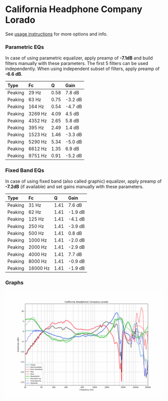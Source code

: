 # California Headphone Company Lorado
See [usage instructions](https://github.com/jaakkopasanen/AutoEq#usage) for more options and info.

### Parametric EQs
In case of using parametric equalizer, apply preamp of **-7.1dB** and build filters manually
with these parameters. The first 5 filters can be used independently.
When using independent subset of filters, apply preamp of **-6.6 dB**.

| Type    | Fc      |    Q | Gain    |
|:--------|:--------|:-----|:--------|
| Peaking | 29 Hz   | 0.58 | 7.8 dB  |
| Peaking | 63 Hz   | 0.75 | -3.2 dB |
| Peaking | 164 Hz  | 0.54 | -4.7 dB |
| Peaking | 3269 Hz | 4.09 | 4.5 dB  |
| Peaking | 4352 Hz | 2.65 | 5.8 dB  |
| Peaking | 395 Hz  | 2.49 | 1.4 dB  |
| Peaking | 1523 Hz | 1.46 | -3.3 dB |
| Peaking | 5290 Hz | 5.34 | -5.0 dB |
| Peaking | 6612 Hz | 1.35 | 6.9 dB  |
| Peaking | 9751 Hz | 0.91 | -5.2 dB |

### Fixed Band EQs
In case of using fixed band (also called graphic) equalizer, apply preamp of **-7.2dB**
(if available) and set gains manually with these parameters.

| Type    | Fc       |    Q | Gain    |
|:--------|:---------|:-----|:--------|
| Peaking | 31 Hz    | 1.41 | 7.6 dB  |
| Peaking | 62 Hz    | 1.41 | -1.9 dB |
| Peaking | 125 Hz   | 1.41 | -4.1 dB |
| Peaking | 250 Hz   | 1.41 | -3.9 dB |
| Peaking | 500 Hz   | 1.41 | 0.8 dB  |
| Peaking | 1000 Hz  | 1.41 | -2.0 dB |
| Peaking | 2000 Hz  | 1.41 | -2.9 dB |
| Peaking | 4000 Hz  | 1.41 | 7.7 dB  |
| Peaking | 8000 Hz  | 1.41 | -0.9 dB |
| Peaking | 16000 Hz | 1.41 | -1.9 dB |

### Graphs
![](./California%20Headphone%20Company%20Lorado.png)